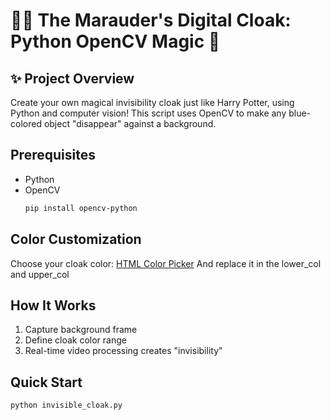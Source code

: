 # 🧙‍♂️ The Marauder's Digital Cloak: Python OpenCV Magic 🌟

## ✨ Project Overview
Create your own magical invisibility cloak just like Harry Potter, using Python and computer vision! This script uses OpenCV to make any blue-colored object "disappear" against a background.

## Prerequisites
- Python
- OpenCV
  ```bash
  pip install opencv-python

## Color Customization
Choose your cloak color: [HTML Color Picker](https://www.selecolor.com/en/hsv-color-picker/)
And replace it in the lower_col and upper_col

## How It Works
1. Capture background frame
2. Define cloak color range
3. Real-time video processing creates "invisibility"

## Quick Start
```bash
python invisible_cloak.py

